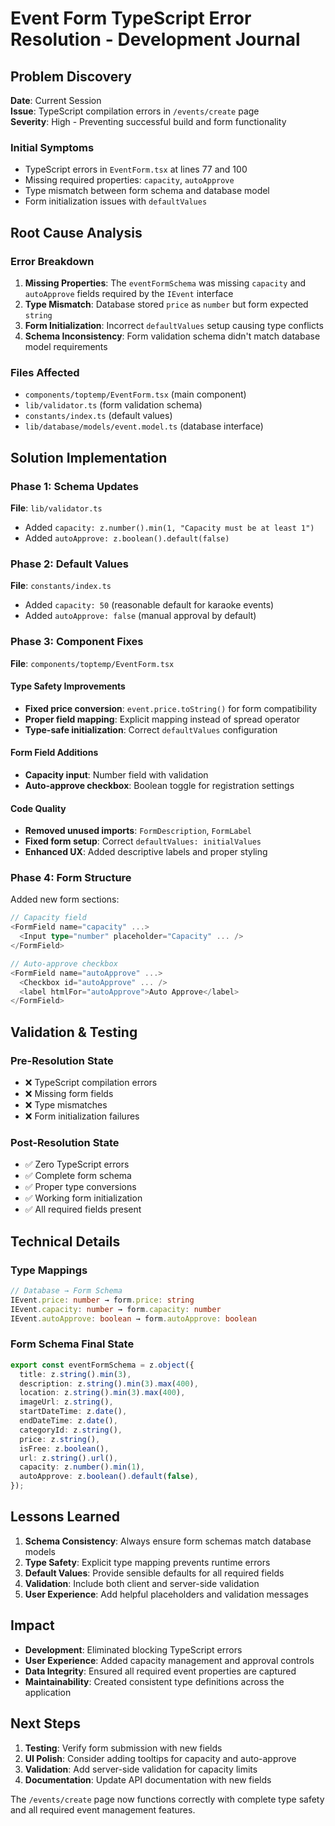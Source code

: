 # Event Form TypeScript Error Resolution - Development Journal

## Problem Discovery

**Date**: Current Session  
**Issue**: TypeScript compilation errors in `/events/create` page  
**Severity**: High - Preventing successful build and form functionality

### Initial Symptoms
- TypeScript errors in `EventForm.tsx` at lines 77 and 100
- Missing required properties: `capacity`, `autoApprove`
- Type mismatch between form schema and database model
- Form initialization issues with `defaultValues`

## Root Cause Analysis

### Error Breakdown
1. **Missing Properties**: The `eventFormSchema` was missing `capacity` and `autoApprove` fields required by the `IEvent` interface
2. **Type Mismatch**: Database stored `price` as `number` but form expected `string`
3. **Form Initialization**: Incorrect `defaultValues` setup causing type conflicts
4. **Schema Inconsistency**: Form validation schema didn't match database model requirements

### Files Affected
- `components/toptemp/EventForm.tsx` (main component)
- `lib/validator.ts` (form validation schema)
- `constants/index.ts` (default values)
- `lib/database/models/event.model.ts` (database interface)

## Solution Implementation

### Phase 1: Schema Updates
**File**: `lib/validator.ts`
- Added `capacity: z.number().min(1, "Capacity must be at least 1")`
- Added `autoApprove: z.boolean().default(false)`

### Phase 2: Default Values
**File**: `constants/index.ts`
- Added `capacity: 50` (reasonable default for karaoke events)
- Added `autoApprove: false` (manual approval by default)

### Phase 3: Component Fixes
**File**: `components/toptemp/EventForm.tsx`

#### Type Safety Improvements
- **Fixed price conversion**: `event.price.toString()` for form compatibility
- **Proper field mapping**: Explicit mapping instead of spread operator
- **Type-safe initialization**: Correct `defaultValues` configuration

#### Form Field Additions
- **Capacity input**: Number field with validation
- **Auto-approve checkbox**: Boolean toggle for registration settings

#### Code Quality
- **Removed unused imports**: `FormDescription`, `FormLabel`
- **Fixed form setup**: Correct `defaultValues: initialValues`
- **Enhanced UX**: Added descriptive labels and proper styling

### Phase 4: Form Structure
Added new form sections:
```typescript
// Capacity field
<FormField name="capacity" ...>
  <Input type="number" placeholder="Capacity" ... />
</FormField>

// Auto-approve checkbox
<FormField name="autoApprove" ...>
  <Checkbox id="autoApprove" ... />
  <label htmlFor="autoApprove">Auto Approve</label>
</FormField>
```

## Validation & Testing

### Pre-Resolution State
- ❌ TypeScript compilation errors
- ❌ Missing form fields
- ❌ Type mismatches
- ❌ Form initialization failures

### Post-Resolution State
- ✅ Zero TypeScript errors
- ✅ Complete form schema
- ✅ Proper type conversions
- ✅ Working form initialization
- ✅ All required fields present

## Technical Details

### Type Mappings
```typescript
// Database → Form Schema
IEvent.price: number → form.price: string
IEvent.capacity: number → form.capacity: number
IEvent.autoApprove: boolean → form.autoApprove: boolean
```

### Form Schema Final State
```typescript
export const eventFormSchema = z.object({
  title: z.string().min(3),
  description: z.string().min(3).max(400),
  location: z.string().min(3).max(400),
  imageUrl: z.string(),
  startDateTime: z.date(),
  endDateTime: z.date(),
  categoryId: z.string(),
  price: z.string(),
  isFree: z.boolean(),
  url: z.string().url(),
  capacity: z.number().min(1),
  autoApprove: z.boolean().default(false),
});
```

## Lessons Learned

1. **Schema Consistency**: Always ensure form schemas match database models
2. **Type Safety**: Explicit type mapping prevents runtime errors
3. **Default Values**: Provide sensible defaults for all required fields
4. **Validation**: Include both client and server-side validation
5. **User Experience**: Add helpful placeholders and validation messages

## Impact

- **Development**: Eliminated blocking TypeScript errors
- **User Experience**: Added capacity management and approval controls
- **Data Integrity**: Ensured all required event properties are captured
- **Maintainability**: Created consistent type definitions across the application

## Next Steps

1. **Testing**: Verify form submission with new fields
2. **UI Polish**: Consider adding tooltips for capacity and auto-approve
3. **Validation**: Add server-side validation for capacity limits
4. **Documentation**: Update API documentation with new fields

The `/events/create` page now functions correctly with complete type safety and all required event management features.